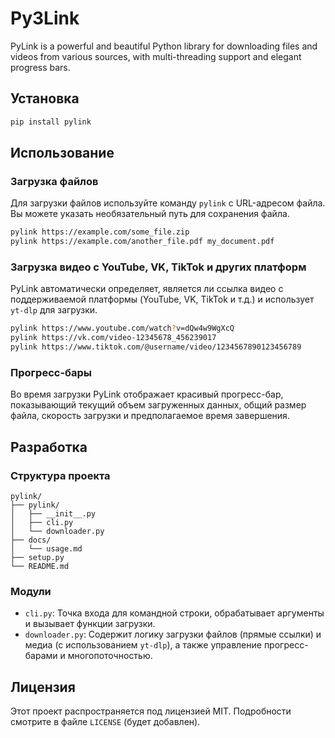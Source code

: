 
# Py3Link

PyLink is a powerful and beautiful Python library for downloading files and videos from various sources, with multi-threading support and elegant progress bars.



## Установка

```bash
pip install pylink
```

## Использование

### Загрузка файлов

Для загрузки файлов используйте команду `pylink` с URL-адресом файла. Вы можете указать необязательный путь для сохранения файла.

```bash
pylink https://example.com/some_file.zip
pylink https://example.com/another_file.pdf my_document.pdf
```

### Загрузка видео с YouTube, VK, TikTok и других платформ

PyLink автоматически определяет, является ли ссылка видео с поддерживаемой платформы (YouTube, VK, TikTok и т.д.) и использует `yt-dlp` для загрузки.

```bash
pylink https://www.youtube.com/watch?v=dQw4w9WgXcQ
pylink https://vk.com/video-12345678_456239017
pylink https://www.tiktok.com/@username/video/1234567890123456789
```

### Прогресс-бары

Во время загрузки PyLink отображает красивый прогресс-бар, показывающий текущий объем загруженных данных, общий размер файла, скорость загрузки и предполагаемое время завершения.

## Разработка

### Структура проекта

```
pylink/
├── pylink/
│   ├── __init__.py
│   ├── cli.py
│   └── downloader.py
├── docs/
│   └── usage.md
├── setup.py
└── README.md
```

### Модули

-   `cli.py`: Точка входа для командной строки, обрабатывает аргументы и вызывает функции загрузки.
-   `downloader.py`: Содержит логику загрузки файлов (прямые ссылки) и медиа (с использованием `yt-dlp`), а также управление прогресс-барами и многопоточностью.

## Лицензия

Этот проект распространяется под лицензией MIT. Подробности смотрите в файле `LICENSE` (будет добавлен).


